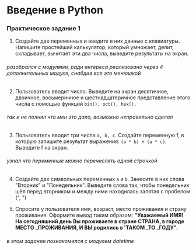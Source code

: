 # Введение в Python
### Практическое задание 1

1. Создайте две переменных и введите в них данные с клавиатуры.
Напишите простейший калькулятор, который умножает, делит, складывает,
вычитает эти два числа, выведите результаты на экран. 
###### *разобрался с модулями, ради интереса реализовано через 4 дополнительных модуля, снабдив все это менюшкой*


2. Пользователь вводит число. Выведите на экран десятичное, двоичное,
восьмеричное и шестнадцатеричное представление этого числа с помощью
функций `bin(), oct(), hex().`
###### *так и не полнял что мен это дало, возможно неправильно сделал*

3. Пользователь вводит три числа `а, b, с`. Создайте переменную f, в которую
запишите результат выражения: `(а * b) + (a * c)`. Выведите f на экран.
###### *узнал что переменные можно перечислять одной строчкой*

4. Создайте две символьных переменных `а` и `b`. Занесите в них слова "Вторник" и
"Понедельник". Выведите слова так, чтобы понедельник шёл перед вторником
и между ними находилась запятая с пробелом (", ")


5. Спросите у пользователя имя, возраст, место проживания и страну
проживания. Оформите вывод таким образом:
**"Уважаемый ИМЯ! На сегодняшний день Вы проживаете в стране СТРАНА, в
городе МЕСТО _ПРОЖИВАНИЯ, И ВЫ родились в 'ТАКОМ _ТО _ГОДУ".**
###### *в этом задании познакомился с модулем datetime*